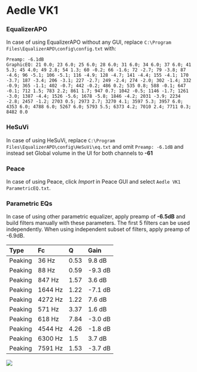 # Aedle VK1

### EqualizerAPO
In case of using EqualizerAPO without any GUI, replace `C:\Program Files\EqualizerAPO\config\config.txt`
with:
```
Preamp: -6.1dB
GraphicEQ: 21 0.0; 23 6.0; 25 6.0; 28 6.0; 31 6.0; 34 6.0; 37 6.0; 41 5.3; 45 4.0; 49 2.8; 54 1.3; 60 -0.2; 66 -1.6; 72 -2.7; 79 -3.8; 87 -4.6; 96 -5.1; 106 -5.1; 116 -4.9; 128 -4.7; 141 -4.4; 155 -4.1; 170 -3.7; 187 -3.4; 206 -3.1; 227 -2.7; 249 -2.4; 274 -2.0; 302 -1.4; 332 -0.9; 365 -1.1; 402 -0.7; 442 -0.2; 486 0.2; 535 0.8; 588 -0.1; 647 -0.1; 712 1.5; 783 2.2; 861 1.7; 947 0.7; 1042 -0.5; 1146 -1.7; 1261 -3.0; 1387 -4.4; 1526 -5.6; 1678 -5.8; 1846 -4.2; 2031 -3.9; 2234 -2.8; 2457 -1.2; 2703 0.5; 2973 2.7; 3270 4.1; 3597 5.3; 3957 6.0; 4353 6.0; 4788 6.0; 5267 6.0; 5793 5.5; 6373 4.2; 7010 2.4; 7711 0.3; 8482 0.0
```

### HeSuVi
In case of using HeSuVi, replace `C:\Program Files\EqualizerAPO\config\HeSuVi\eq.txt` and omit `Preamp:
-6.1dB` and instead set Global volume in the UI for both channels to **-61**

### Peace
In case of using Peace, click *Import* in Peace GUI and select `Aedle VK1 ParametricEQ.txt`.

### Parametric EQs
In case of using other parametric equalizer, apply preamp of **-6.5dB** and build filters manually
with these parameters. The first 5 filters can be used independently.
When using independent subset of filters, apply preamp of -6.9dB.

| Type    | Fc      |    Q | Gain    |
|:--------|:--------|:-----|:--------|
| Peaking | 36 Hz   | 0.53 | 9.8 dB  |
| Peaking | 88 Hz   | 0.59 | -9.3 dB |
| Peaking | 847 Hz  | 1.57 | 3.6 dB  |
| Peaking | 1644 Hz | 1.22 | -7.1 dB |
| Peaking | 4272 Hz | 1.22 | 7.6 dB  |
| Peaking | 571 Hz  | 3.37 | 1.6 dB  |
| Peaking | 618 Hz  | 7.84 | -3.0 dB |
| Peaking | 4544 Hz | 4.26 | -1.8 dB |
| Peaking | 6300 Hz | 1.5  | 3.7 dB  |
| Peaking | 7591 Hz | 1.53 | -3.7 dB |

![](https://raw.githubusercontent.com/jaakkopasanen/AutoEq/master/results/innerfidelity/sbaf-serious/Aedle%20VK1/Aedle%20VK1.png)